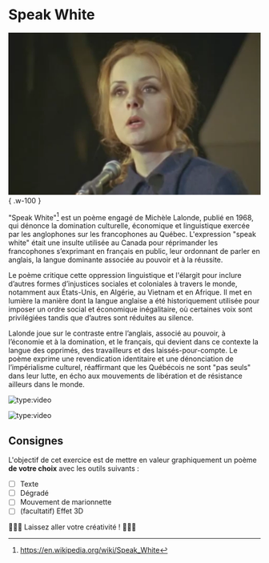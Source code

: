 # Speak White

![](./speak-white.png){ .w-100 }

"Speak White"[^speakwhite] est un poème engagé de Michèle Lalonde, publié en 1968, qui dénonce la domination culturelle, économique et linguistique exercée par les anglophones sur les francophones au Québec. L'expression "speak white" était une insulte utilisée au Canada pour réprimander les francophones s’exprimant en français en public, leur ordonnant de parler en anglais, la langue dominante associée au pouvoir et à la réussite.

Le poème critique cette oppression linguistique et l'élargit pour inclure d’autres formes d’injustices sociales et coloniales à travers le monde, notamment aux États-Unis, en Algérie, au Vietnam et en Afrique. Il met en lumière la manière dont la langue anglaise a été historiquement utilisée pour imposer un ordre social et économique inégalitaire, où certaines voix sont privilégiées tandis que d’autres sont réduites au silence.

Lalonde joue sur le contraste entre l’anglais, associé au pouvoir, à l’économie et à la domination, et le français, qui devient dans ce contexte la langue des opprimés, des travailleurs et des laissés-pour-compte. Le poème exprime une revendication identitaire et une dénonciation de l’impérialisme culturel, réaffirmant que les Québécois ne sont "pas seuls" dans leur lutte, en écho aux mouvements de libération et de résistance ailleurs dans le monde.

![type:video](https://www.youtube.com/watch?v=Nt6VzbPsQgc)

![type:video](https://www.youtube.com/watch?v=0hsifsVi2po)

[^speakwhite]: <https://en.wikipedia.org/wiki/Speak_White>

## Consignes

L'objectif de cet exercice est de mettre en valeur graphiquement un poème **de votre choix** avec les outils suivants : 

- [ ] Texte
- [ ] Dégradé
- [ ] Mouvement de marionnette
- [ ] (facultatif) Effet 3D

🎨🎨🎨 Laissez aller votre créativité ! 🎨🎨🎨

